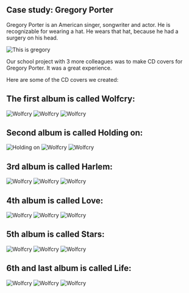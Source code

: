 ## Case study: Gregory Porter ##

Gregory Porter is an American singer, songwriter and actor. He is recognizable for wearing a hat. He wears that hat, because he had a surgery on his head.

![This is gregory](gregory-porter.jpg)

Our school project with 3 more colleagues was to make CD covers for Gregory Porter. It was a great experience.

Here are some of the CD covers we created:

## The first album is called Wolfcry: ##

![Wolfcry](Artboard1.png)
![Wolfcry](Artboard2.png)
![Wolfcry](Artboard3.png)

## Second album is called Holding on: ##

![Holding on](Artboard4.png)
![Wolfcry](Artboard5.png)
![Wolfcry](Artboard6.png)

## 3rd album is called Harlem: ##

![Wolfcry](Artboard7.png)
![Wolfcry](Artboard8.png)
![Wolfcry](Artboard9.png)

## 4th album is called Love: ##

![Wolfcry](Artboard10.png)
![Wolfcry](Artboard11.png)
![Wolfcry](Artboard12.png)

## 5th album is called Stars: ##

![Wolfcry](Artboard13.png)
![Wolfcry](Artboard14.png)
![Wolfcry](Artboard15.png)

## 6th and last album is called Life: ##

![Wolfcry](Artboard16.png)
![Wolfcry](Artboard17.png)
![Wolfcry](Artboard18.png)

